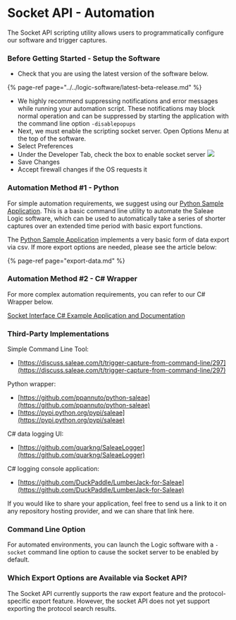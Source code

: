 # Socket API - Automation

The Socket API scripting utility allows users to programmatically configure our software and trigger captures.

### Before Getting Started - Setup the Software

* Check that you are using the latest version of the software below.

{% page-ref page="../../logic-software/latest-beta-release.md" %}

* We highly recommend suppressing notifications and error messages while running your automation script. These notifications may block normal operation and can be suppressed by starting the application with the command line option `-disablepopups` 
* Next, we must enable the scripting socket server. Open Options Menu at the top of the software.
* Select Preferences
* Under the Developer Tab, check the box to enable socket server  ![](https://trello-attachments.s3.amazonaws.com/5615390cb22fd44d4ccedc6f/396x306/67677307eaf2bd57d85b18c834c92149/check_box.png)
* Save Changes
* Accept firewall changes if the OS requests it

### Automation Method \#1 - Python

For simple automation requirements, we suggest using our [Python Sample Application](https://github.com/saleae/python-saleae-cli). This is a basic command line utility to automate the Saleae Logic software, which can be used to automatically take a series of shorter captures over an extended time period with basic export functions.

The [Python Sample Application](https://github.com/saleae/python-saleae-cli) implements a very basic form of data export via csv. If more export options are needed, please see the article below:

{% page-ref page="export-data.md" %}

### Automation Method \#2 - C\# Wrapper

For more complex automation requirements, you can refer to our C\# Wrapper below.

[Socket Interface C\# Example Application and Documentation](https://github.com/saleae/SaleaeSocketApi)

### Third-Party Implementations

Simple Command Line Tool:

* [https://discuss.saleae.com/t/trigger-capture-from-command-line/297](https://discuss.saleae.com/t/trigger-capture-from-command-line/297)

Python wrapper:

* [https://github.com/ppannuto/python-saleae](https://github.com/ppannuto/python-saleae)
* [https://pypi.python.org/pypi/saleae](https://pypi.python.org/pypi/saleae)

C\# data logging UI:

* [https://github.com/quarkng/SaleaeLogger](https://github.com/quarkng/SaleaeLogger)

C\# logging console application:

* [https://github.com/DuckPaddle/LumberJack-for-Saleae](https://github.com/DuckPaddle/LumberJack-for-Saleae)

If you would like to share your application, feel free to send us a link to it on any repository hosting provider, and we can share that link here.

### **Command Line Option**

For automated environments, you can launch the Logic software with a `-socket` command line option to cause the socket server to be enabled by default.

### Which Export Options are Available via Socket API?

The Socket API currently supports the raw export feature and the protocol-specific export feature. However, the socket API does not yet support exporting the protocol search results.

